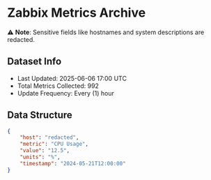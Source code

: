 # Zabbix Metrics Archive

⚠️ **Note**: Sensitive fields like hostnames and system descriptions are redacted.

## Dataset Info
- Last Updated: 2025-06-06 17:00 UTC
- Total Metrics Collected: 992
- Update Frequency: Every (1) hour

## Data Structure
```json
{
    "host": "redacted",
    "metric": "CPU Usage",
    "value": "12.5",
    "units": "%",
    "timestamp": "2024-05-21T12:00:00"
}
```
